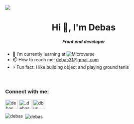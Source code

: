 ![](https://i.postimg.cc/vTgVFYJd/ezgif-com-gif-maker.gif)
<h1 align="center">Hi 👋, I'm Debas </h1><h5 align="center">Front end developer</h5>

- 🌱 I’m currently learning at ![Microverse](https://img.shields.io/badge/Microverse-blueviolet)
- 📫 How to reach me: debas31@gmail.com
- ⚡ Fun fact: I like building object and playing ground tenis
<br>
<h3 align="left">Connect with me:</h3>
<p align="left">
<!-- <a href="https://twitter.com/DEBSH76956492" target="blank"><img align="center" src="https://cdn.jsdelivr.net/npm/simple-icons@3.0.1/icons/twitter.svg" alt="debas" height="30" width="40" /></a> -->
<a href="(https://www.linkedin.com/in/debas-gebrengus-5256a2159/" target="blank"><img align="center" src="https://cdn.jsdelivr.net/npm/simple-icons@3.0.1/icons/linkedin.svg" alt="debas" height="30" width="40" /></a>
<a href="https://github.com/Debas-31" target="blank"><img align="center" src="https://cdn.jsdelivr.net/npm/simple-icons@3.0.1/icons/github.svg" alt="_debas" height="30" width="40" /></a>
<a href="https://www.facebook.com/dbusg" target="blank"><img align="center" src="https://cdn.jsdelivr.net/npm/simple-icons@3.0.1/icons/facebook.svg" alt="dbus" height="30" width="40" /></a>
</p>

<p><img align="left" src="https://github-readme-stats.vercel.app/api/top-langs?username=debas-31&show_icons=true&locale=en&layout=compact" alt="debas" /></p>

<p>&nbsp;<img align="center" src="https://github-readme-stats.vercel.app/api?username=debas-31&show_icons=true&locale=en" alt="debas" /></p>

